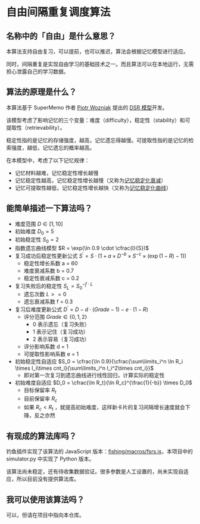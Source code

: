 # 自由间隔重复调度算法

## 名称中的「自由」是什么意思？

本算法支持自由复习，可以提前，也可以推迟，算法会根据记忆模型进行适应。

同时，间隔重复是实现自由学习的基础技术之一。而且算法可以在本地运行，无需担心泄露自己的学习数据。

## 算法的原理是什么？

本算法基于 SuperMemo 作者 [Piotr Wozniak](https://supermemo.guru/wiki/Piotr_Wozniak) 提出的 [DSR 模型](https://supermemo.guru/wiki/Two_components_of_memory)开发。

该模型考虑了影响记忆的三个变量：难度（difficulty），稳定性（stability）和可提取性（retrievability）。

稳定性指的是记忆的存储强度，越高，记忆遗忘得越慢。可提取性指的是记忆的检索强度，越低，记忆遗忘的概率越高。

在本模型中，考虑了以下记忆规律：

- 记忆材料越难，记忆稳定性增长越慢
- 记忆稳定性越高，记忆稳定性增长越慢（又称为[记忆稳定化衰减](https://supermemo.guru/wiki/Stabilization_decay)）
- 记忆可提取性越低，记忆稳定性增长越快（又称为[记忆稳定化曲线](https://supermemo.guru/wiki/Stabilization_curve)）

## 能简单描述一下算法吗？

- 难度范围 $D\in [1,10]$
- 初始难度 $D_0 = 5$
- 初始稳定性 $S_0 = 2$
- 指数遗忘曲线模型 $R = \exp(\ln 0.9 \cdot \cfrac{I}{S})$
- 复习成功后稳定性更新公式 $S^\prime=S\cdot (1 + a \times D ^ {-b} \times S^{-c} \times (\exp(1 - R)-1))$
    - 稳定性增长系数 a = 60
    - 难度衰减系数 b = 0.7
    - 稳定性衰减系数 c = 0.2
- 复习失败后的稳定性 $S_{L} = S_0^{-f\cdot L}$
    - 遗忘次数 $L >= 0$
    - 遗忘衰减系数 f = 0.3
- 复习后难度更新公式 $D^\prime = D - d\cdot(Grade - 1) - e\cdot(1-R)$
    - 评分范围 $Grade\in \{0,1,2\}$
        - 0 表示遗忘（复习失败）
        - 1 表示记住（复习成功）
        - 2 表示容易（复习成功）
    - 评分影响系数 d = 1
    - 可提取性影响系数 e = 1
- 初始稳定性自适应 $S_0 = \cfrac{\ln 0.9}{\cfrac{\sum\limits_i^n \ln R_i \times I_i\times cnt_i}{\sum\limits_i^n I_i^2\times
  cnt_i}}$
    - 即对第一次复习到遗忘曲线进行线性回归，计算实际的稳定性
- 初始难度自适应 $D_0 = \cfrac{\ln R_t}{\ln R_c}^{\frac{1}{-b}} \times D_0$
    - 目标保留率 $R_t$
    - 目前保留率 $R_c$
    - 如果 $R_c < R_t$ ，就提高初始难度，这样新卡片的复习间隔增长速度就会下降，反之亦然

## 有现成的算法库吗？

钓鱼插件实现了该算法的 JavaScript 版本：[fishing/macros/fsrs.js](https://github.com/oflg/fishing/blob/95ac3b2d0a070c79b65eb87ce5d47f1bd7824f92/macros/fsrs.js)，本项目中的 simulator.py 中实现了 Python 版本。

该算法尚未稳定，还有待收集数据验证。很多参数是人工设置的，尚未实现自适应，所以目前没有提供算法库。

## 我可以使用该算法吗？

可以，但请在项目中指向本仓库。
